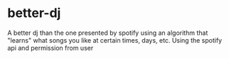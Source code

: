 # better-dj
A better dj than the one presented by spotify using an algorithm that "learns" what songs you like at certain times, days, etc. Using the spotify api and permission from user
